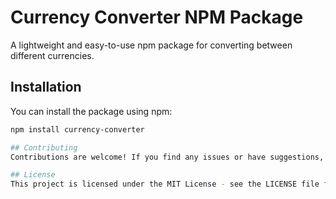 # Currency Converter NPM Package

A lightweight and easy-to-use npm package for converting between different currencies.

## Installation

You can install the package using npm:

```bash
npm install currency-converter

## Contributing
Contributions are welcome! If you find any issues or have suggestions, feel free to open an issue or submit a pull request.

## License
This project is licensed under the MIT License - see the LICENSE file for details.
